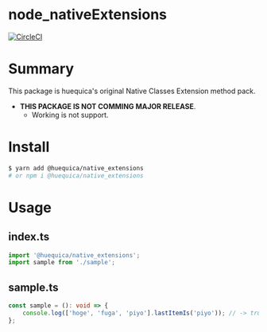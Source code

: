 # node_nativeExtensions

[![CircleCI](https://circleci.com/gh/huequica/node_nativeExtensions/tree/master.svg?style=svg&circle-token=a98467058b075fbddb53cdb139a65bbfcabed87e)](https://circleci.com/gh/huequica/node_nativeExtensions/tree/master)

# Summary

This package is huequica's original Native Classes Extension method pack.

- **THIS PACKAGE IS NOT COMMING MAJOR RELEASE**.
  - Working is not support.

# Install

```bash
$ yarn add @huequica/native_extensions
# or npm i @huequica/native_extensions
```

# Usage

## index.ts

```ts
import '@huequica/native_extensions';
import sample from './sample';
```

## sample.ts

```ts
const sample = (): void => {
	console.log(['hoge', 'fuga', 'piyo'].lastItemIs('piyo')); // -> true
};
```
